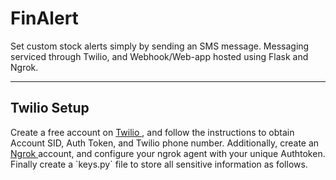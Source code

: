 # FinAlert
Set custom stock alerts simply by sending an SMS message. Messaging serviced through Twilio, and Webhook/Web-app hosted using Flask and Ngrok. 

<hr>

<h2>Twilio Setup</h2>
Create a free account on <a href="https://www.twilio.com/"> Twilio </a>, and follow the instructions to obtain Account SID, Auth Token, and Twilio phone number. Additionally, create an <a href="https://ngrok.com/">Ngrok </a> account, and configure your ngrok agent with your unique Authtoken. Finally create a `keys.py` file to store all sensitive information as follows. 
